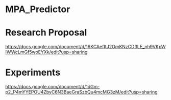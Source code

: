 # MPA_Predictor

# Research Proposal
https://docs.google.com/document/d/16KCAefItJ2OmKNzCD3LE_nh9VKpWIWWcLmGf5woEYXk/edit?usp=sharing

# Experiments
https://docs.google.com/document/d/1dGm-p2_P4mYYEPOU4ZbyC6N3BaeGraSzbQu4mcMG3zM/edit?usp=sharing
